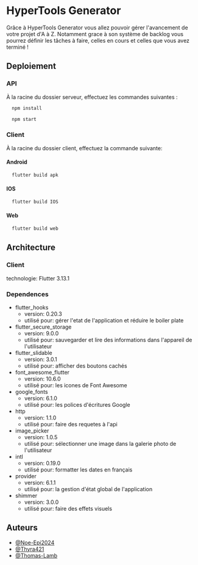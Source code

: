 # HyperTools Generator

Grâce à HyperTools Generator vous allez pouvoir gérer l'avancement de votre projet d'A à Z. Notamment grace à son système de backlog vous pourrez définir les tâches à faire, celles en cours et celles que vous avez terminé !

## Deploiement

### API

À la racine du dossier serveur, effectuez les commandes suivantes :

```bash
  npm install
```

```bash
  npm start
```

### Client

À la racine du dossier client, effectuez la commande suivante:

#### Android

```bash
  flutter build apk
```

#### IOS

```bash
  flutter build IOS
```

#### Web

```bash
  flutter build web
```

## Architecture

### Client

technologie: Flutter 3.13.1

### Dependences

- flutter_hooks
  - version: 0.20.3
  - utilisé pour: gérer l'etat de l'application et réduire le boiler plate
- flutter_secure_storage
  - version: 9.0.0
  - utilisé pour: sauvegarder et lire des informations dans l'appareil de l'utilisateur
- flutter_slidable
  - version: 3.0.1
  - utilisé pour: afficher des boutons cachés
- font_awesome_flutter
  - version: 10.6.0
  - utilisé pour: les icones de Font Awesome
- google_fonts
  - version: 6.1.0
  - utilisé pour: les polices d'écritures Google
- http
  - version: 1.1.0
  - utilisé pour: faire des requetes à l'api
- image_picker
  - version: 1.0.5
  - utilisé pour: sélectionner une image dans la galerie photo de l'utilisateur
- intl
  - version: 0.19.0
  - utilisé pour: formatter les dates en français
- provider
  - version: 6.1.1
  - utilisé pour: la gestion d'état global de l'application
- shimmer
  - version: 3.0.0
  - utilisé pour: faire des effets visuels

## Auteurs

- [@Noe-Epi2024](https://github.com/Noe-Epi2024)
- [@Thyra421](https://github.com/Thyra421)
- [@Thomas-Lamb](https://github.com/Thomas-Lamb)
